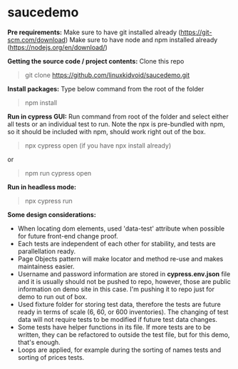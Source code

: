 # saucedemo

**Pre requirements:**
Make sure to have git installed already (https://git-scm.com/download)
Make sure to have node and npm installed already (https://nodejs.org/en/download/)

**Getting the source code / project contents:**
Clone this repo
> git clone https://github.com/linuxkidvoid/saucedemo.git

**Install packages:**
Type below command from the root of the folder
> npm install

**Run in cypress GUI:** 
Run command from root of the folder and select either all tests or an individual test to run. Note the npx is pre-bundled with npm, so it should be included with npm, should work right out of the box.

> npx cypress open (if you have npx install already)

  or

> npm run cypress open

**Run in headless mode:**
> npx cypress run


**Some design considerations:**
- When locating dom elements, used 'data-test' attribute when possible for future front-end change proof.
- Each tests are independent of each other for stability, and tests are parallellation ready.
- Page Objects pattern will make locator and method re-use and makes maintainess easier.
- Username and password information are stored in **cypress.env.json** file and it is usually should not be pushed to repo, however, those are public information on demo site in this case. I'm pushing it to repo just for demo to run out of box.
- Used fixture folder for storing test data, therefore the tests are future ready in terms of scale (6, 60, or 600 inventories). The changing of test data will not require tests to be modified if future test data changes.
- Some tests have helper functions in its file. If more tests are to be written, they can be refactored to outside the test file, but for this demo, that's enough.
- Loops are applied, for example during the sorting of names tests and sorting of prices tests.